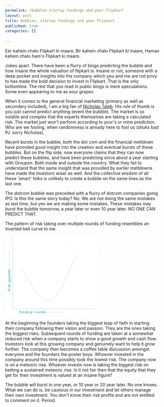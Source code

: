 ```yaml
--- 
permalink: /bubbles-startup-fundings-and-poor-flipkart
layout: post
title: Bubbles, startup fundings and poor Flipkart
published: true
categories: []

---
```

Eer kahein chalo Flipkart ki maare, Bir kahein chalo Flipkart ki maare, Hamao kahein chalo ham'o Flipkart ki maare. 

Jokes apart. There have been a flurry of blogs predicting the bubble and how insane the whole valuation of flipkart is. Insane or not, someone with a deep pocket and insights into the company which you and me are not privy to has made the bold decision to invest in Flipkart. That is the only bottomline. The rest that you read in public blogs is mere speculations. Some even appearing to me as sour grapes.

When it comes to the general financial marketing (primary as well as secondary included), I am a big fan of <a href="http://www.fooledbyrandomness.com/">Nicholas Taleb</a>. His rule of thumb is you just cannot predict anything (event the bubble). The market is so volatile and complex that the experts themselves are taking a calculated risk. The market just won't perform according to your's or mine prediction. Who are we fooling, when randomness is already here to fool us (shuks bad PJ. sorry Nicholas).

Recent bursts in the bubble, both the dot com and the financial meltdown have provided good insight into the creation and eventual bursts of these bubbles. But on the flip side, now everyone claims that they can now predict these bubbles, and have been predicting since about a year starting with Groupon. Both inside and outside the country. What they fail to understand that the same insight that was provided by earlier meltdowns have made the investors wiser as well. And the collective wisdom of all these 'smart' folks is unlikely to create a bubble on the same lines as the last one.

The dotcom bubble was preceded with a flurry of dotcom companies going IPO. Is this the same story today? No. We are not doing the same mistakes as last time, but yes we are making some mistakes. These mistakes may burst the bubble tomorrow, a year later or even 10 year later. NO ONE CAN PREDICT THAT.

The pattern of risk taking over multiple rounds of funding resembles an inverted bell curve to me.

<p class="post-image"><img src="/images/bell.png" alt="Bubbles, startup fundings and poor Flipkart" /></p>

At the beginning the founders taking the biggest leap of faith in starting their company following their vision and passion. They are the ones taking the biggest risks. Subsequent rounds of funding are taken at a somewhat reduced risk when a company starts to show a good growth and cash flow. Investors look at this growing company and genuinely want to help it grow further. The company then becomes a coffee table discussion amongst everyone and the founders the poster boys. Whoever invested in the company around this time possibly took the lowest risk. The company now is on a meteoric rise. Whoever invests now is taking the biggest risk on betting a sustained meteoric rise. Is it not fair then that the equity that they get for their investment is valued at an insane figure?

The bubble will burst in one year, or 10 year or 20 year later. No one knows. What we can do is, be cautious in our investment and let others manage their own investment. You don't know their risk profile and are not entitled to comment on it. Period.
